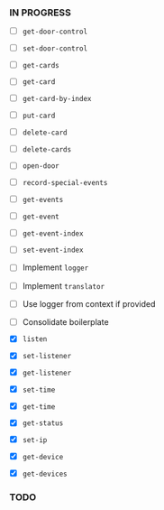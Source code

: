 ### IN PROGRESS

- [ ] `get-door-control`
- [ ] `set-door-control`
- [ ] `get-cards`
- [ ] `get-card`
- [ ] `get-card-by-index`
- [ ] `put-card`
- [ ] `delete-card`
- [ ] `delete-cards`
- [ ] `open-door`
- [ ] `record-special-events`
- [ ] `get-events`
- [ ] `get-event`
- [ ] `get-event-index`
- [ ] `set-event-index`

- [ ] Implement `logger`
- [ ] Implement `translator`
- [ ] Use logger from context if provided
- [ ] Consolidate boilerplate

- [x] `listen`
- [x] `set-listener`
- [x] `get-listener`
- [x] `set-time`
- [x] `get-time`
- [x] `get-status`
- [x] `set-ip`
- [x] `get-device`
- [x] `get-devices`

### TODO
